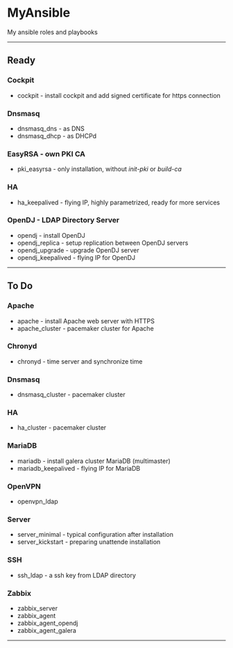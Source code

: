 # MyAnsible
My ansible roles and playbooks

---

## Ready

### Cockpit
- cockpit - install cockpit and add signed certificate for https connection

### Dnsmasq
- dnsmasq_dns - as DNS
- dnsmasq_dhcp - as DHCPd

### EasyRSA - own PKI CA
- pki_easyrsa - only installation, without *init-pki* or *build-ca*

### HA
- ha_keepalived - flying IP, highly parametrized, ready for more services

### OpenDJ - LDAP Directory Server
- opendj - install OpenDJ
- opendj_replica - setup replication between OpenDJ servers
- opendj_upgrade - upgrade OpenDJ server
- opendj_keepalived - flying IP for OpenDJ

---

## To Do

### Apache
- apache - install Apache web server with HTTPS
- apache_cluster - pacemaker cluster for Apache

### Chronyd
- chronyd - time server and synchronize time

### Dnsmasq
- dnsmasq_cluster - pacemaker cluster

### HA
- ha_cluster - pacemaker cluster

### MariaDB
- mariadb - install galera cluster MariaDB (multimaster)
- mariadb_keepalived - flying IP for MariaDB

### OpenVPN
- openvpn_ldap

### Server
- server_minimal - typical configuration after installation
- server_kickstart - preparing unattende installation

### SSH
- ssh_ldap - a ssh key from LDAP directory

### Zabbix
- zabbix_server
- zabbix_agent
- zabbix_agent_opendj
- zabbix_agent_galera

---

